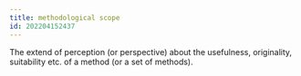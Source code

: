 ```yaml
---
title: methodological scope
id: 202204152437
---
```


The extend of perception (or perspective) about the usefulness, originality, suitability etc. of a method (or a set of methods).

